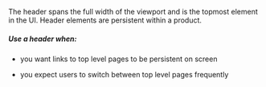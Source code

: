 The header spans the full width of the viewport and is the topmost element in the UI. Header elements are persistent within a product.

##### Use a header when:

- you want links to top level pages to be persistent on screen

- you expect users to switch between top level pages frequently
